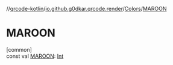 //[qrcode-kotlin](../../../index.md)/[io.github.g0dkar.qrcode.render](../index.md)/[Colors](index.md)/[MAROON](-m-a-r-o-o-n.md)

# MAROON

[common]\
const val [MAROON](-m-a-r-o-o-n.md): [Int](https://kotlinlang.org/api/latest/jvm/stdlib/kotlin/-int/index.html)
